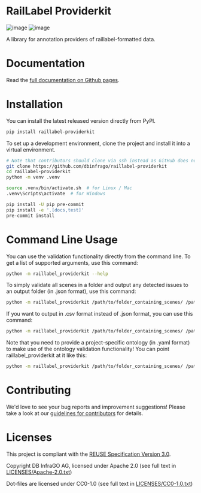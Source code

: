 <!--
 ~ Copyright DB InfraGO AG and contributors
 ~ SPDX-License-Identifier: Apache-2.0
 -->

# RailLabel Providerkit

<!-- prettier-ignore -->
![image](https://github.com/dbinfrago/raillabel-providerkit/actions/workflows/build-test-publish.yml/badge.svg)
![image](https://github.com/dbinfrago/raillabel-providerkit/actions/workflows/lint.yml/badge.svg)

A library for annotation providers of raillabel-formatted data.

# Documentation

<!-- prettier-ignore -->
Read the [full documentation on Github pages](https://dbinfrago.github.io/raillabel-providerkit).

# Installation

You can install the latest released version directly from PyPI.

```zsh
pip install raillabel-providerkit
```

To set up a development environment, clone the project and install it into a
virtual environment.

```zsh
# Note that contributors should clone via ssh instead as GitHub does not allow pushing via https!
git clone https://github.com/dbinfrago/raillabel-providerkit
cd raillabel-providerkit
python -m venv .venv

source .venv/bin/activate.sh  # for Linux / Mac
.venv\Scripts\activate  # for Windows

pip install -U pip pre-commit
pip install -e '.[docs,test]'
pre-commit install
```

# Command Line Usage

You can use the validation functionality directly from the command line. To get a list of supported arguments, use this command:

```zsh
python -m raillabel_providerkit --help
```

To simply validate all scenes in a folder and output any detected issues to an output folder (in .json format), use this command:

```zsh
python -m raillabel_providerkit /path/to/folder_containing_scenes/ /path/to/output_folder
```

If you want to output in .csv format instead of .json format, you can use this command:

```zsh
python -m raillabel_providerkit /path/to/folder_containing_scenes/ /path/to/output_folder --use-csv --no-json
```

Note that you need to provide a project-specific ontology (in .yaml format) to make use of the ontology validation functionality! You can point raillabel_providerkit at it like this:

```zsh
python -m raillabel_providerkit /path/to/folder_containing_scenes/ /path/to/output_folder --ontology /path/to/project-ontology.yaml
```

# Contributing

We'd love to see your bug reports and improvement suggestions! Please take a
look at our [guidelines for contributors](CONTRIBUTING.md) for details.

# Licenses

This project is compliant with the
[REUSE Specification Version 3.0](https://git.fsfe.org/reuse/docs/src/commit/d173a27231a36e1a2a3af07421f5e557ae0fec46/spec.md).

Copyright DB InfraGO AG, licensed under Apache 2.0 (see full text in
[LICENSES/Apache-2.0.txt](LICENSES/Apache-2.0.txt))

Dot-files are licensed under CC0-1.0 (see full text in
[LICENSES/CC0-1.0.txt](LICENSES/CC0-1.0.txt))
